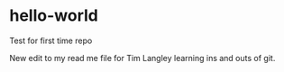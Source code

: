 # hello-world
Test for first time repo

New edit to my read me file for Tim Langley learning ins and outs of git. 
